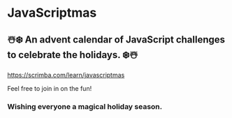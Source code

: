 # JavaScriptmas
<h2>☃️❄️ An advent calendar of JavaScript challenges to celebrate the holidays. ❄️☃️</h2>
<a href="https://scrimba.com/learn/javascriptmas">https://scrimba.com/learn/javascriptmas</a>

<p>Feel free to join in on the fun!</p>

<h3>Wishing everyone a magical holiday season.</h3>
